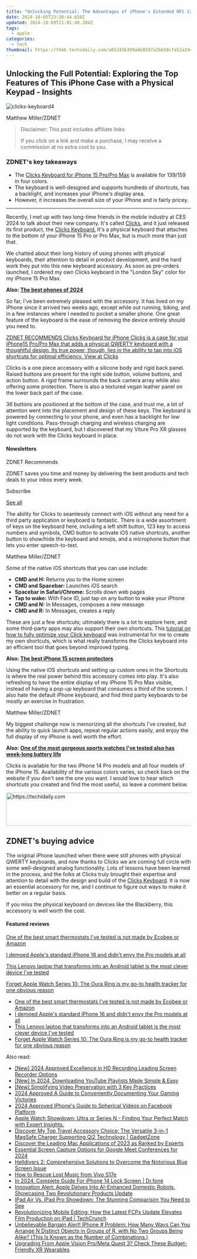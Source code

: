 ```yaml
---
title: "Unlocking Potential: The Advantages of iPhone's Extended NFC Capabilities with App Support - Insights"
date: 2024-10-05T23:30:44.658Z
updated: 2024-10-09T21:01:40.304Z
tags:
  - apple
categories:
  - tech
thumbnail: https://thmb.techidaily.com/a052456309a6b8597a2b650cfe52a2444e64bbcfce72d5244fd939ae4cf23b37.jpg
---
```


## Unlocking the Full Potential: Exploring the Top Features of This iPhone Case with a Physical Keypad - Insights

![clicks-keyboard4](https://www.zdnet.com/a/img/resize/028f6acb8c2af4d2215ab370b48f811090d7d044/2024/05/28/d51212b4-87b7-4fa2-b87f-7dbbe5e3171d/clicks-keyboard4-1.jpg?auto=webp&width=1280)

Matthew Miller/ZDNET

>  Disclaimer: This post includes affiliate links
>
>  If you click on a link and make a purchase, I may receive a commission at no extra cost to you.
>

###  ZDNET's key takeaways

* The [Clicks Keyboard for iPhone 15 Pro/Pro Max](https://www.clicks.tech/products/clicks-for-iphone-15) is available for $139/$159 in four colors.
* The keyboard is well-designed and supports hundreds of shortcuts, has a backlight, and increases your iPhone's display area.
* However, it increases the overall size of your iPhone and is fairly pricey.

---

Recently, I met up with two long-time friends in the mobile industry at CES 2024 to talk about their new company. It's called [Clicks](https://www.clicks.tech/), and it just released its first product, the [Clicks Keyboard.](https://www.clicks.tech/products/clicks-for-iphone-15?variant=48427566793019) It's a physical keyboard that attaches to the bottom of your iPhone 15 Pro or Pro Max, but is much more than just that. 

We chatted about their long history of using phones with physical keyboards, their attention to detail in product development, and the hard work they put into this new keyboard accessory. As soon as pre-orders launched, I ordered my own Clicks keyboard in the "London Sky" color for my iPhone 15 Pro Max.

**Also: [The best phones of 2024](https://www.zdnet.com/article/best-phone/)**

So far, I've been extremely pleased with the accessory. It has lived on my iPhone since it arrived two weeks ago, except while out running, biking, and in a few instances where I needed to pocket a smaller phone. One great feature of the keyboard is the ease of removing the device entirely should you need to.

[ZDNET RECOMMENDS Clicks Keyboard for iPhone Clicks is a case for your iPhone15 Pro/Pro Max that adds a physical QWERTY keyboard with a thoughtful design. Its true power, though, lies in the ability to tap into iOS shortcuts for optimal efficiency. View at Clicks](https://www.clicks.tech/products/clicks-for-iphone-15)

Clicks is a one piece accessory with a silicone body and rigid back panel. Raised buttons are present for the right side button, volume buttons, and action button. A rigid frame surrounds the back camera array while also offering some protection. There is also a textured vegan leather panel on the lower back part of the case. 

36 buttons are positioned at the bottom of the case, and trust me, a lot of attention went into the placement and design of these keys. The keyboard is powered by connecting to your phone, and even has a backlight for low light conditions. Pass-through charging and wireless charging are supported by the keyboard, but I discovered that my Viture Pro XR glasses do not work with the Clicks keyboard in place.

#### Newsletters

ZDNET Recommends

ZDNET saves you time and money by delivering the best products and tech deals to your inbox every week.

 Subscribe

[See all](https://www.zdnet.com/newsletters/)

The ability for Clicks to seamlessly connect with iOS without any need for a third party application or keyboard is fantastic. There is a wide assortment of keys on the keyboard here, including a left shift button, 123 key to access numbers and symbols, CMD button to activate iOS native shortcuts, another button to show/hide the keyboard and emojis, and a microphone button that lets you enter speech-to-text. 

Matthew Miller/ZDNET

Some of the native iOS shortcuts that you can use include:

* **CMD and H:** Returns you to the Home screen
* **CMD and Spacebar:** Launches iOS search
* **Spacebar in Safari/Chrome:** Scrolls down web pages
* **Tap to wake:** With Face ID, just tap on any button to wake your iPhone
* **CMD and N:** In Messages, composes a new message
* **CMD and R:** In Messages, creates a reply

These are just a few shortcuts; ultimately there is a lot to explore here, and some third-party apps may also support their own shortcuts. This [tutorial on how to fully optimize your Click keyboard](https://crackberry.com/how-create-custom-shortcuts-your-iphone-clicks-keyboard) was instrumental for me to create my own shortcuts, which is what really transforms the Clicks keyboard into an efficient tool that goes beyond improved typing. 

**Also: [The best iPhone 15 screen protectors](https://www.zdnet.com/article/best-iphone-15-screen-protectors/)**

Using the native iOS shortcuts and setting up custom ones in the Shortcuts is where the real power behind this accessory comes into play. It's also refreshing to have the entire display of my iPhone 15 Pro Max visible, instead of having a pop-up keyboard that consumes a third of the screen. I also hate the default iPhone keyboard, and find third party keyboards to be mostly an exercise in frustration.

Matthew Miller/ZDNET

My biggest challenge now is memorizing all the shortcuts I've created, but the ability to quick launch apps, repeat regular actions easily, and enjoy the full display of my iPhone is well worth the effort. 

**Also: [One of the most gorgeous sports watches I've tested also has week-long battery life](https://www.zdnet.com/article/one-of-the-most-gorgeous-sports-watches-ive-tested-also-has-week-long-battery-life/)**

Clicks is available for the two iPhone 14 Pro models and all four models of the iPhone 15\. Availability of the various colors varies, so check back on the website if you don't see the one you want. I would love to hear which shortcuts you created and find the most useful, so leave a comment below.

<!-- affiliate ads begin -->
<a href="https://appsumo.8odi.net/c/5597632/2111995/7443" target="_top" id="2111995">
  <img src="//a.impactradius-go.com/display-ad/7443-2111995" border="0" alt="https://techidaily.com" width="728" height="90"/>
</a>
<img height="0" width="0" src="https://appsumo.8odi.net/i/5597632/2111995/7443" style="position:absolute;visibility:hidden;" border="0" />
<!-- affiliate ads end -->

##  ZDNET's buying advice

The original iPhone launched when there were still phones with physical QWERTY keyboards, and now thanks to Clicks we are coming full circle with some well-designed analog functionality. Lots of lessons have been learned in the process, and the folks at Clicks truly brought their expertise and attention to detail with the design and build of the [Clicks Keyboard](https://www.clicks.tech/products/clicks-for-iphone-15?variant=48427566793019). It is now an essential accessory for me, and I continue to figure out ways to make it better on a regular basis.

If you miss the physical keyboard on devices like the Blackberry, this accessory is well worth the cost. 

#### Featured reviews

[One of the best smart thermostats I've tested is not made by Ecobee or Amazon](https://www.zdnet.com/article/one-of-the-best-smart-thermostats-ive-tested-is-not-made-by-ecobee-or-amazon/ "One of the best smart thermostats I've tested is not made by Ecobee or Amazon")

[I demoed Apple's standard iPhone 16 and didn't envy the Pro models at all](https://www.zdnet.com/article/i-upgraded-to-the-iphone-16-plus-heres-why-its-the-model-most-people-should-buy/ "I demoed Apple's standard iPhone 16 and didn't envy the Pro models at all")

[This Lenovo laptop that transforms into an Android tablet is the most clever device I've tested](https://www.zdnet.com/article/i-tested-lenovos-windows-laptop-that-doubles-as-an-android-tablet-and-it-has-so-much-potential/ "This Lenovo laptop that transforms into an Android tablet is the most clever device I've tested")

[Forget Apple Watch Series 10: The Oura Ring is my go-to health tracker for one obvious reason](https://www.zdnet.com/article/forget-apple-watch-series-10-the-oura-ring-is-my-go-to-health-tracker-for-one-obvious-reason/ "Forget Apple Watch Series 10: The Oura Ring is my go-to health tracker for one obvious reason")

* [One of the best smart thermostats I've tested is not made by Ecobee or Amazon](https://www.zdnet.com/article/one-of-the-best-smart-thermostats-ive-tested-is-not-made-by-ecobee-or-amazon/ "One of the best smart thermostats I've tested is not made by Ecobee or Amazon")
* [I demoed Apple's standard iPhone 16 and didn't envy the Pro models at all](https://www.zdnet.com/article/i-upgraded-to-the-iphone-16-plus-heres-why-its-the-model-most-people-should-buy/ "I demoed Apple's standard iPhone 16 and didn't envy the Pro models at all")
* [This Lenovo laptop that transforms into an Android tablet is the most clever device I've tested](https://www.zdnet.com/article/i-tested-lenovos-windows-laptop-that-doubles-as-an-android-tablet-and-it-has-so-much-potential/ "This Lenovo laptop that transforms into an Android tablet is the most clever device I've tested")
* [Forget Apple Watch Series 10: The Oura Ring is my go-to health tracker for one obvious reason](https://www.zdnet.com/article/forget-apple-watch-series-10-the-oura-ring-is-my-go-to-health-tracker-for-one-obvious-reason/ "Forget Apple Watch Series 10: The Oura Ring is my go-to health tracker for one obvious reason")

<ins class="adsbygoogle"
     style="display:block"
     data-ad-format="autorelaxed"
     data-ad-client="ca-pub-7571918770474297"
     data-ad-slot="1223367746"></ins>

<ins class="adsbygoogle"
     style="display:block"
     data-ad-client="ca-pub-7571918770474297"
     data-ad-slot="8358498916"
     data-ad-format="auto"
     data-full-width-responsive="true"></ins>

<span class="atpl-alsoreadstyle">Also read:</span>
<div><ul>
<li><a href="https://screen-video-capture.techidaily.com/new-2024-approved-excellence-in-hd-recording-leading-screen-recorder-options/"><u>[New] 2024 Approved Excellence in HD Recording Leading Screen Recorder Options</u></a></li>
<li><a href="https://facebook-record-videos.techidaily.com/new-in-2024-downloading-youtube-playlists-made-simple-and-easy/"><u>[New] In 2024, Downloading YouTube Playlists Made Simple & Easy</u></a></li>
<li><a href="https://screen-mirroring-recording.techidaily.com/new-simplifying-video-preservation-with-3-key-practices/"><u>[New] Simplifying Video Preservation with 3 Key Practices</u></a></li>
<li><a href="https://digital-screen-recording.techidaily.com/2024-approved-a-guide-to-conveniently-documenting-your-gaming-victories/"><u>2024 Approved A Guide to Conveniently Documenting Your Gaming Victories</u></a></li>
<li><a href="https://facebook-clips.techidaily.com/2024-approved-iphones-guide-to-spherical-videos-on-facebook-platform/"><u>2024 Approved IPhone's Guide to Spherical Videos on Facebook Platform</u></a></li>
<li><a href="https://tech-haven.techidaily.com/apple-watch-showdown-ultra-or-series-n-finding-your-perfect-match-with-expert-insights/"><u>Apple Watch Showdown: Ultra or Series N - Finding Your Perfect Match with Expert Insights.</u></a></li>
<li><a href="https://tech-haven.techidaily.com/discover-my-top-travel-accessory-choice-the-versatile-3-in-1-magsafe-charger-supporting-qi2-technology-gadgetzone/"><u>Discover My Top Travel Accessory Choice: The Versatile 3-in-1 MagSafe Charger Supporting Qi2 Technology | GadgetZone</u></a></li>
<li><a href="https://tech-haven.techidaily.com/discover-the-leading-mac-applications-of-2023-as-ranked-by-experts/"><u>Discover the Leading Mac Applications of 2023 as Ranked by Experts</u></a></li>
<li><a href="https://screen-recording.techidaily.com/essential-screen-capture-options-for-google-meet-conferences-for-2024/"><u>Essential Screen Capture Options for Google Meet Conferences for 2024</u></a></li>
<li><a href="https://win-blog.techidaily.com/helldivers-2-comprehensive-solutions-to-overcome-the-notorious-blue-screen-issue/"><u>Helldivers 2: Comprehensive Solutions to Overcome the Notorious Blue Screen Issue</u></a></li>
<li><a href="https://blog-min.techidaily.com/how-to-rescue-lost-music-from-vivo-s17e-by-fonelab-android-recover-music/"><u>How to Rescue Lost Music from Vivo S17e</u></a></li>
<li><a href="https://iphone-unlock.techidaily.com/in-2024-complete-guide-for-iphone-14-lock-screen-drfone-by-drfone-ios/"><u>In 2024, Complete Guide For iPhone 14 Lock Screen | Dr.fone</u></a></li>
<li><a href="https://tech-haven.techidaily.com/innovation-alert-apple-delves-into-ai-enhanced-domestic-robots-showcasing-two-revolutionary-products-update/"><u>Innovation Alert: Apple Delves Into AI-Enhanced Domestic Robots, Showcasing Two Revolutionary Products Update</u></a></li>
<li><a href="https://tech-haven.techidaily.com/ipad-air-vs-ipad-pro-showdown-the-stunning-comparison-you-need-to-see/"><u>IPad Air Vs. IPad Pro Showdown: The Stunning Comparison You Need to See</u></a></li>
<li><a href="https://tech-haven.techidaily.com/revolutionizing-mobile-editing-how-the-latest-fcpx-update-elevates-film-production-on-ipad-techcrunch/"><u>Revolutionizing Mobile Editing: How the Latest FCPx Update Elevates Film Production on iPad | TechCrunch</u></a></li>
<li><a href="https://tech-haven.techidaily.com/unbelievable-bargain-alert-iphone-problem-how-many-ways-can-you-arrange-n-distinct-objects-in-groups-of-r-with-no-two-groups-being-alike-this-is-known-as-th198/"><u>Unbelievable Bargain Alert! IPhone # Problem: How Many Ways Can You Arrange N Distinct Objects in Groups of R, with No Two Groups Being Alike? (This Is Known as the Number of Combinations.)</u></a></li>
<li><a href="https://tech-haven.techidaily.com/upgrading-from-apple-vision-prometa-quest-3-check-these-budget-friendly-xr-wearables/"><u>Upgrading From Apple Vision Pro/Meta Quest 3? Check These Budget-Friendly XR Wearables</u></a></li>
</ul></div>

